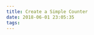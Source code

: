 ```yaml
---
title: Create a Simple Counter
date: 2018-06-01 23:05:35
tags:
---
```


<script src="https://gist.github.com/sychoo/e91cb802df0c659a1d468bf76345b386.js"></script>
